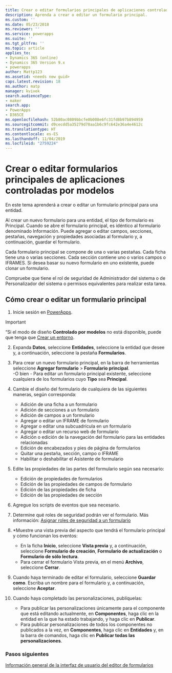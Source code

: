 ```yaml
---
title: Crear o editar formularios principales de aplicaciones controladas por modelos en PowerApps | MicrosoftDocs
description: Aprenda a crear o editar un formulario principal.
ms.custom: ''
ms.date: 05/23/2018
ms.reviewer: ''
ms.service: powerapps
ms.suite: ''
ms.tgt_pltfrm: ''
ms.topic: article
applies_to:
- Dynamics 365 (online)
- Dynamics 365 Version 9.x
- powerapps
author: Mattp123
ms.assetid: <needs new guid>
caps.latest.revision: 18
ms.author: matp
manager: kvivek
search.audienceType:
- maker
search.app:
- PowerApps
- D365CE
ms.openlocfilehash: 52b80ac0809bbcfe0b008e6fc31fd8b97b894959
ms.sourcegitcommit: d9cecdd5a35279d78aa1b6c9fc642e36a4e4612c
ms.translationtype: HT
ms.contentlocale: es-ES
ms.lasthandoff: 11/04/2019
ms.locfileid: "2759224"
---
```

# <a name="create-or-edit-a-model-driven-app-main-form-for-an-entity"></a>Crear o editar formularios principales de aplicaciones controladas por modelos 

En este tema aprenderá a crear o editar un formulario principal para una entidad.

Al crear un nuevo formulario para una entidad, el tipo de formulario es Principal. Cuando se abre el formulario principal, es idéntico al formulario denominado Información. Puede agregar o editar campos, secciones, pestañas, navegación y propiedades asociadas al formulario y, a continuación, guardar el formulario.

Cada formulario principal se compone de una o varias pestañas. Cada ficha tiene una o varias secciones. Cada sección contiene uno o varios campos o IFRAMES. Si desea basar su nuevo formulario en uno existente, puede clonar un formulario. 

Compruebe que tiene el rol de seguridad de Administrador del sistema o de Personalizador del sistema o permisos equivalentes para realizar esta tarea.

## <a name="how-to-create-or-edit-a-main-form"></a>Cómo crear o editar un formulario principal
  
1.   Inicie sesión en [PowerApps](https://make.powerapps.com/?utm_source=padocs&utm_medium=linkinadoc&utm_campaign=referralsfromdoc).


> [!IMPORTANT]
> “Si el modo de diseño **Controlado por modelos** no está disponible, puede que tenga que [Crear un entorno](https://docs.microsoft.com/powerapps/administrator/create-environment).   
  
2.  Expanda **Datos**, seleccione **Entidades**, seleccione la entidad que desee y, a continuación, seleccione la pestaña **Formularios**. 

3. Para crear un nuevo formulario principal, en la barra de herramientas seleccione **Agregar formulario** > **Formulario principal**.  
    \-O bien - Para editar un formulario principal existente, seleccione cualquiera de los formularios cuyo **Tipo** sea **Principal**.
  
3.  Cambie el diseño del formulario de cualquiera de las siguientes maneras, según corresponda:
    -   Adición de una ficha a un formulario
    -   Adición de secciones a un formulario
    -   Adición de campos a un formulario
    -   Agregar o editar un IFRAME de formulario
    -   Agregar o editar una subcuadrícula en un formulario
    -   Agregar o editar un recurso web de formulario
    -   Adición o edición de la navegación del formulario para las entidades relacionadas
    -   Edición de encabezados y pies de página de formularios
    -   Quitar una pestaña, sección, campo o IFRAME
    -   Habilitar o deshabilitar el Asistente de formulario
    
4.  Edite las propiedades de las partes del formulario según sea necesario:
    -   Edición de propiedades de formularios
    -   Edición de las propiedades de campos de formulario
    -   Edición de las propiedades de ficha
    -   Edición de las propiedades de sección

5.  Agregue los scripts de eventos que sea necesario. 

6.  Determine qué roles de seguridad podrán ver el formulario. Más información: [Asignar roles de seguridad a un formulario](https://docs.microsoft.com/dynamics365/customer-engagement/admin/assign-security-roles-form)

7.  *Muestre una vista previa del aspecto que tendrá el formulario principal y cómo funcionan los eventos:
    - En la ficha **Inicio**, seleccione **Vista previa** y, a continuación, seleccione **Formulario de creación**, **Formulario de actualización** o **Formulario de sólo lectura**.
    - Para cerrar el formulario Vista previa, en el menú **Archivo**, seleccione **Cerrar**.

8.  Cuando haya terminado de editar el formulario, seleccione **Guardar como**. Escriba un nombre para el formulario y, a continuación, seleccione **Aceptar**.

9.  Cuando haya completado las personalizaciones, publíquelas:
    -   Para publicar las personalizaciones únicamente para el componente que está editando actualmente, en **Componentes**, haga clic en la entidad en la que ha estado trabajando, y haga clic en **Publicar**.
    -   Para publicar personalizaciones de todos los componentes no publicados a la vez, en **Componentes**, haga clic en **Entidades** y, en la barra de comandos, haga clic en **Publicar todas las personalizaciones**.
    
 
### <a name="next-steps"></a>Pasos siguientes  
[Información general de la interfaz de usuario del editor de formularios](form-editor-user-interface-legacy.md)
 
